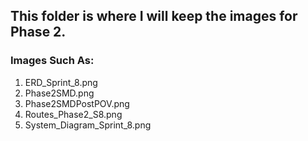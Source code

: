 ## This folder is where I will keep the images for Phase 2.

### Images Such As:  

1. ERD_Sprint_8.png
2. Phase2SMD.png
3. Phase2SMDPostPOV.png
4. Routes_Phase2_S8.png
5. System_Diagram_Sprint_8.png  

